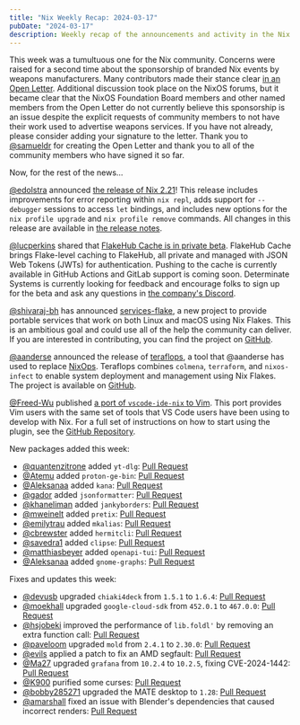 ```yaml
---
title: "Nix Weekly Recap: 2024-03-17"
pubDate: "2024-03-17"
description: Weekly recap of the announcements and activity in the Nix community and on the NixPkgs package repository.
---
```


This week was a tumultuous one for the Nix community. Concerns were raised for a second time about
the sponsorship of branded Nix events by weapons manufacturers. Many contributors made their stance
clear [in an Open Letter](https://nixos-users-against-mic-sponsorship.github.io/). Additional
discussion took place on the NixOS forums, but it became clear that the NixOS Foundation Board members
and other named members from the Open Letter do not currently believe this sponsorship is an issue despite
the explicit requests of community members to not have their work used to advertise weapons services.
If you have not already, please consider adding your signature to the letter. Thank you to
[@samueldr](https://github.com/samueldr) for creating the Open Letter and thank you to all
of the community members who have signed it so far.

Now, for the rest of the news...

[@edolstra](https://discourse.nixos.org/u/edolstra) announced [the release of Nix 2.21](https://discourse.nixos.org/t/nix-2-21-released/41300)!
This release includes improvements for error reporting within `nix repl`, adds support for `--debugger`
sessions to access `let` bindings, and includes new options for the `nix profile upgrade` and
`nix profile remove` commands. All changes in this release are available in [the release notes](https://releases.nixos.org/nix/nix-2.21.0/manual/release-notes/rl-2.21.html).

[@lucperkins](https://discourse.nixos.org/u/lucperkins) shared that [FlakeHub Cache is in private beta](https://discourse.nixos.org/t/introducing-flakehub-cache-private-beta/41382).
FlakeHub Cache brings Flake-level caching to FlakeHub, all private and managed with JSON Web Tokens (JWTs) for
authentication. Pushing to the cache is currently available in GitHub Actions and GitLab support is coming soon.
Determinate Systems is currently looking for feedback and encourage folks to sign up for the beta and ask any
questions in [the company's Discord](https://discord.gg/rCNfASmmre).

[@shivaraj-bh](https://discourse.nixos.org/u/shivaraj-bh) has announced
[services-flake](https://discourse.nixos.org/t/announcing-services-flake/41338), a new project to provide portable
services that work on both Linux and macOS using Nix Flakes. This is an ambitious goal and could use all
of the help the community can deliver. If you are interested in contributing,
you can find the project on [GitHub](https://github.com/juspay/services-flake).

[@aanderse](https://discourse.nixos.org/u/aanderse) announced the release of [teraflops](https://discourse.nixos.org/t/introducing-teraflops-an-alternative-to-nixops/41703), a tool that @aanderse has used to replace [NixOps](https://github.com/NixOS/nixops). Teraflops
combines `colmena`, `terraform`, and `nixos-infect` to enable system deployment and management using Nix Flakes.
The project is available on [GitHub](https://github.com/aanderse/teraflops).

[@Freed-Wu](https://discourse.nixos.org/u/Freed-Wu) published
[a port of `vscode-ide-nix` to Vim](https://discourse.nixos.org/t/port-vscode-ide-nix-to-vim-by-coc-nvim/41364).
This port provides Vim users with the same set of tools that VS Code users have been using to develop with Nix.
For a full set of instructions on how to start using the plugin, see the [GitHub Repository](https://github.com/Freed-Wu/coc-nix).

New packages added this week:

- [@quantenzitrone](https://github.com/quantenzitrone) added `yt-dlg`: [Pull Request](https://github.com/NixOS/nixpkgs/pull/296530)
- [@Atemu](https://github.com/Atemu) added `proton-ge-bin`: [Pull Request](https://github.com/NixOS/nixpkgs/pull/296009)
- [@Aleksanaa](https://github.com/Aleksanaa) added `kana`: [Pull Request](https://github.com/NixOS/nixpkgs/pull/292120)
- [@gador](https://github.com/gador) added `jsonformatter`: [Pull Request](https://github.com/NixOS/nixpkgs/pull/295860)
- [@khaneliman](https://github.com/khaneliman) added `jankyborders`: [Pull Request](https://github.com/NixOS/nixpkgs/pull/268334)
- [@mweinelt](https://github.com/mweinelt) added `pretix`: [Pull Request](https://github.com/NixOS/nixpkgs/pull/296180)
- [@emilytrau](https://github.com/emilytrau) added `mkalias`: [Pull Request](https://github.com/NixOS/nixpkgs/pull/296325)
- [@cbrewster](https://github.com/cbrewster) added `hermitcli`: [Pull Request](https://github.com/NixOS/nixpkgs/pull/287322)
- [@savedra1](https://github.com/savedra1) added `clipse`: [Pull Request](https://github.com/NixOS/nixpkgs/pull/293722)
- [@matthiasbeyer](https://github.com/matthiasbeyer) added `openapi-tui`: [Pull Request](https://github.com/NixOS/nixpkgs/pull/295239)
- [@Aleksanaa](https://github.com/Aleksanaa) added `gnome-graphs`: [Pull Request](https://github.com/NixOS/nixpkgs/pull/295021)

Fixes and updates this week:

- [@devusb](https://github.com/devusb) upgraded `chiaki4deck` from `1.5.1` to `1.6.4`: [Pull Request](https://github.com/NixOS/nixpkgs/pull/292190)
- [@moekhall](https://github.com/moekhalil) upgraded `google-cloud-sdk` from `452.0.1` to `467.0.0`: [Pull Request](https://github.com/NixOS/nixpkgs/pull/294450)
- [@hsjobeki](https://github.com/hsjobeki) improved the performance of `lib.foldl'` by removing an extra function call: [Pull Request](https://github.com/NixOS/nixpkgs/pull/296272)
- [@paveloom](https://github.com/paveloom) upgraded `mold` from `2.4.1` to `2.30.0`: [Pull Request](https://github.com/NixOS/nixpkgs/pull/296422)
- [@evils](https://github.com/evils) applied a patch to fix an AMD segfault: [Pull Request](https://github.com/NixOS/nixpkgs/pull/295103)
- [@Ma27](https://github.com/Ma27) upgraded `grafana` from `10.2.4` to `10.2.5`, fixing CVE-2024-1442: [Pull Request](https://github.com/NixOS/nixpkgs/pull/296193)
- [@K900](https://github.com/K900) purified some curses: [Pull Request](https://github.com/NixOS/nixpkgs/pull/296448)
- [@bobby285271](https://github.com/bobby285271) upgraded the MATE desktop to `1.28`: [Pull Request](https://github.com/NixOS/nixpkgs/pull/289062)
- [@amarshall](https://github.com/amarshall) fixed an issue with Blender's dependencies that caused incorrect renders: [Pull Request](https://github.com/NixOS/nixpkgs/pull/295361)
